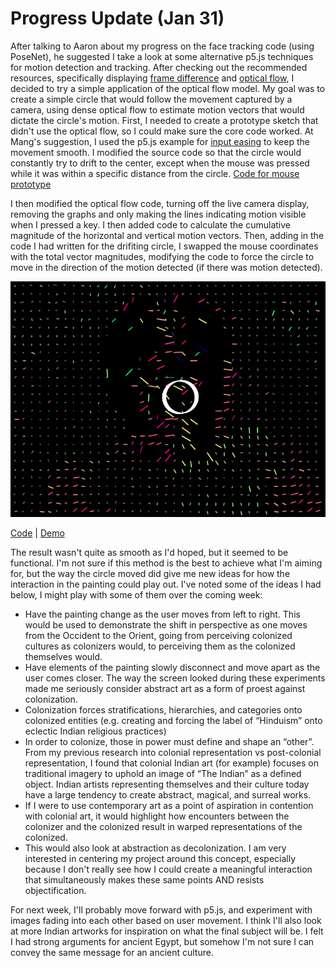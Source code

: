 # Progress Update (Jan 31)
After talking to Aaron about my progress on the face tracking code (using PoseNet), he suggested I take a look at some alternative p5.js techniques for motion detection and tracking. After checking out the recommended resources, specifically displaying [frame difference](https://kylemcdonald.github.io/cv-examples/FrameDifference/) and [optical flow](https://kylemcdonald.github.io/cv-examples/OpticalFlow/), I decided to try a simple application of the optical flow model.
My goal was to create a simple circle that would follow the movement captured by a camera, using dense optical flow to estimate motion vectors that would dictate the circle's motion. First, I needed to create a prototype sketch that didn't use the optical flow, so I could make sure the core code worked. At Mang's suggestion, I used the p5.js example for [input easing](https://p5js.org/examples/input-easing.html) to keep the movement smooth. I modified the source code so that the circle would constantly try to drift to the center, except when the mouse was pressed while it was within a specific distance from the circle.
[Code for mouse prototype](https://editor.p5js.org/taxicabguy/sketches/mZFKrC2yk)

I then modified the optical flow code, turning off the live camera display, removing the graphs and only making the lines indicating motion visible when I pressed a key. I then added code to calculate the cumulative magnitude of the horizontal and vertical motion vectors. Then, adding in the code I had written for the drifiting circle, I swapped the mouse coordinates with the total vector magnitudes, modifying the code to force the circle to move in the direction of the motion detected (if there was motion detected).

<p align="center">
  <img width="600" src="https://github.com/mlk525/capstone/blob/main/images/optical%20flow_circle.png">
</p>

[Code](https://editor.p5js.org/taxicabguy/sketches/czjVQLJmF) | [Demo](https://editor.p5js.org/taxicabguy/full/czjVQLJmF)

The result wasn't quite as smooth as I'd hoped, but it seemed to be functional. I'm not sure if this method is the best to achieve what I'm aiming for, but the way the circle moved did give me new ideas for how the interaction in the painting could play out. I've noted some of the ideas I had below, I might play with some of them over the coming week:
* Have the painting change as the user moves from left to right. This would be used to demonstrate the shift in perspective as one moves from the Occident to the Orient, going from perceiving colonized cultures as colonizers would, to perceiving them as the colonized themselves would.
* Have elements of the painting slowly disconnect and move apart as the user comes closer. The way the screen looked during these experiments made me seriously consider abstract art as a form of proest against colonization.
* Colonization forces stratifications, hierarchies, and categories onto colonized entities (e.g. creating and forcing the label of “Hinduism” onto eclectic Indian religious practices)
* In order to colonize, those in power must define and shape an “other”. From my previous research into colonial representation vs post-colonial representation, I found that colonial Indian art (for example) focuses on traditional imagery to uphold an image of “The Indian” as a defined object. Indian artists representing themselves and their culture today have a large tendency to create abstract, magical, and surreal works.
* If I were to use contemporary art as a point of aspiration in contention with colonial art, it would highlight how encounters between the colonizer and the colonized result in warped representations of the colonized.
* This would also look at abstraction as decolonization. I am very interested in centering my project around this concept, especially because I don't really see how I could create a meaningful interaction that simultaneously makes these same points AND resists objectification.

For next week, I'll probably move forward with p5.js, and experiment with images fading into each other based on user movement. I think I'll also look at more Indian artworks for inspiration on what the final subject will be. I felt I had strong arguments for ancient Egypt, but somehow I'm not sure I can convey the same message for an ancient culture.
